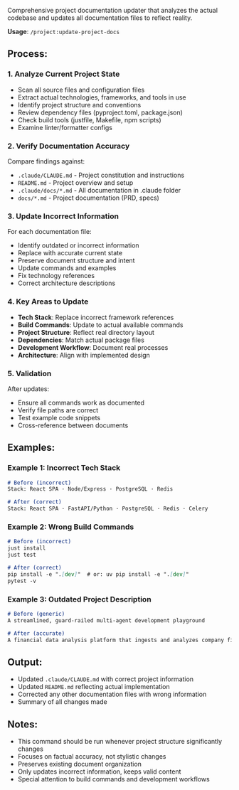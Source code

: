 Comprehensive project documentation updater that analyzes the actual codebase and updates all documentation files to reflect reality.

**Usage**: `/project:update-project-docs`

## Process:

### 1. Analyze Current Project State
- Scan all source files and configuration files
- Extract actual technologies, frameworks, and tools in use
- Identify project structure and conventions
- Review dependency files (pyproject.toml, package.json)
- Check build tools (justfile, Makefile, npm scripts)
- Examine linter/formatter configs

### 2. Verify Documentation Accuracy
Compare findings against:
- `.claude/CLAUDE.md` - Project constitution and instructions
- `README.md` - Project overview and setup
- `.claude/docs/*.md` - All documentation in .claude folder
- `docs/*.md` - Project documentation (PRD, specs)

### 3. Update Incorrect Information
For each documentation file:
- Identify outdated or incorrect information
- Replace with accurate current state
- Preserve document structure and intent
- Update commands and examples
- Fix technology references
- Correct architecture descriptions

### 4. Key Areas to Update
- **Tech Stack**: Replace incorrect framework references
- **Build Commands**: Update to actual available commands
- **Project Structure**: Reflect real directory layout
- **Dependencies**: Match actual package files
- **Development Workflow**: Document real processes
- **Architecture**: Align with implemented design

### 5. Validation
After updates:
- Ensure all commands work as documented
- Verify file paths are correct
- Test example code snippets
- Cross-reference between documents

## Examples:

### Example 1: Incorrect Tech Stack
```markdown
# Before (incorrect)
Stack: React SPA · Node/Express · PostgreSQL · Redis

# After (correct)  
Stack: React SPA · FastAPI/Python · PostgreSQL · Redis · Celery
```

### Example 2: Wrong Build Commands
```markdown
# Before (incorrect)
just install
just test

# After (correct)
pip install -e ".[dev]"  # or: uv pip install -e ".[dev]"
pytest -v
```

### Example 3: Outdated Project Description
```markdown
# Before (generic)
A streamlined, guard-railed multi-agent development playground

# After (accurate)
A financial data analysis platform that ingests and analyzes company financial data from Yahoo Finance and SEC EDGAR filings
```

## Output:
- Updated `.claude/CLAUDE.md` with correct project information
- Updated `README.md` reflecting actual implementation
- Corrected any other documentation files with wrong information
- Summary of all changes made

## Notes:
- This command should be run whenever project structure significantly changes
- Focuses on factual accuracy, not stylistic changes
- Preserves existing document organization
- Only updates incorrect information, keeps valid content
- Special attention to build commands and development workflows